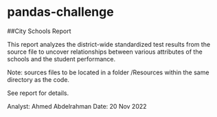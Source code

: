 # pandas-challenge

##City Schools Report

This report analyzes the district-wide standardized test results from the source file to uncover relationships between various attributes of the schools and the student performance.

Note: sources files to be located in a folder /Resources within the same directory as the code.

See report for details.

Analyst: Ahmed Abdelrahman Date: 20 Nov 2022
